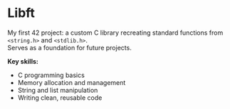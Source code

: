 # Libft

My first 42 project: a custom C library recreating standard functions from `<string.h>` and `<stdlib.h>`.  
Serves as a foundation for future projects.  

**Key skills:**  
- C programming basics  
- Memory allocation and management  
- String and list manipulation  
- Writing clean, reusable code  